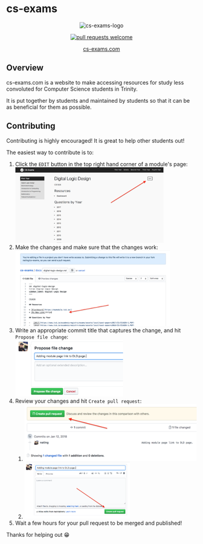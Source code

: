 # cs-exams
 
<p align="center">
  <img alt="cs-exams-logo" src="https://raw.githubusercontent.com/nating/cs-exams/master/website/static/img/cs-exams.svg?sanitize=true" width="200">
</p>
	
<p align="center">
<a href="http://makeapullrequest.com"><img alt="pull requests welcome" src="https://img.shields.io/badge/pull%20requests-welcome-brightgreen.svg"><a/>
</p>

<p align="center">
  <a href="https://cs-exams.com">cs-exams.com<a/>
</p>

## Overview

cs-exams.com is a website to make accessing resources for study less convoluted for Computer Science students in Trinity.

It is put together by students and maintained by students so that it can be as beneficial for them as possible.

## Contributing

Contributing is highly encouraged! It is great to help other students out!

The easiest way to contribute is to: 
1. Click the `EDIT` button in the top right hand corner of a module's page:<br><img alt="edit button example" src="./assets/images/edit-button-example.png" height="200"/>
2. Make the changes and make sure that the changes work:<br><img alt="making changes example" src="./assets/images/edit-page-example.png" height="200"/>
3. Write an appropriate commit title that captures the change, and hit `Propose file change`:<br><img alt="appropriate commit title example" src="./assets/images/commit-message-example.png" height="150"/>
4. Review your changes and hit `Create pull request`:  
	1. <img alt="creating pull request step 0" src="./assets/images/create-pull-request-example-0.png" height="150"/>
	2.  <img alt="creating pull request step 1" src="./assets/images/create-pull-request-example-1.png" height="150"/>
5. Wait a few hours for your pull request to be merged and published!

Thanks for helping out 😁
